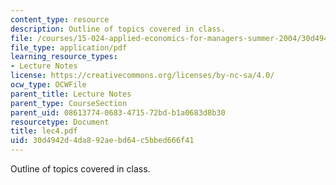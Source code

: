 ```yaml
---
content_type: resource
description: Outline of topics covered in class.
file: /courses/15-024-applied-economics-for-managers-summer-2004/30d4942d4da892aebd64c5bbed666f41_lec4.pdf
file_type: application/pdf
learning_resource_types:
- Lecture Notes
license: https://creativecommons.org/licenses/by-nc-sa/4.0/
ocw_type: OCWFile
parent_title: Lecture Notes
parent_type: CourseSection
parent_uid: 08613774-0683-4715-72bd-b1a0683d8b30
resourcetype: Document
title: lec4.pdf
uid: 30d4942d-4da8-92ae-bd64-c5bbed666f41
---
```

Outline of topics covered in class.